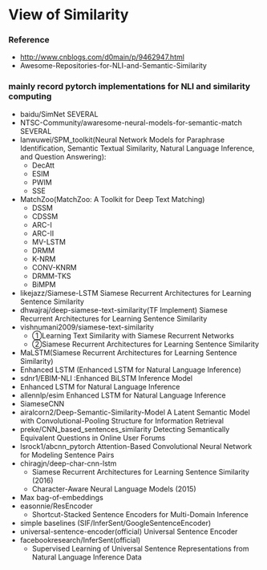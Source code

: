 # View of Similarity
### Reference
+ http://www.cnblogs.com/d0main/p/9462947.html
+ Awesome-Repositories-for-NLI-and-Semantic-Similarity

### mainly record pytorch implementations for NLI and similarity computing
+ baidu/SimNet	SEVERAL
+ NTSC-Community/awaresome-neural-models-for-semantic-match	SEVERAL
+ lanwuwei/SPM_toolkit(Neural Network Models for Paraphrase Identification, Semantic Textual Similarity, Natural Language Inference, and Question Answering):
	+ DecAtt
	+ ESIM
	+ PWIM
	+ SSE
+ MatchZoo(MatchZoo: A Toolkit for Deep Text Matching)
	+ DSSM
	+ CDSSM
	+ ARC-I
	+ ARC-II
	+ MV-LSTM
	+ DRMM
	+ K-NRM
	+ CONV-KNRM
	+ DRMM-TKS
	+ BiMPM
+ likejazz/Siamese-LSTM	Siamese Recurrent Architectures for Learning Sentence Similarity
+ dhwajraj/deep-siamese-text-similarity(TF Implement)	Siamese Recurrent Architectures for Learning Sentence Similarity
+ vishnumani2009/siamese-text-similarity
	+ ①Learning Text Similarity with Siamese Recurrent Networks
	+ ②Siamese Recurrent Architectures for Learning Sentence Similarity
+ MaLSTM(Siamese Recurrent Architectures for Learning Sentence Similarity)
+ Enhanced LSTM	(Enhanced LSTM for Natural Language Inference)
+ sdnr1/EBIM-NLI :Enhanced BiLSTM Inference Model	
+ Enhanced LSTM for Natural Language Inference
+ allennlp/esim	Enhanced LSTM for Natural Language Inference
+ SiameseCNN	
+ airalcorn2/Deep-Semantic-Similarity-Model	A Latent Semantic Model with Convolutional-Pooling Structure for Information Retrieval
+ preke/CNN_based_sentences_similarity	Detecting Semantically Equivalent Questions in Online User Forums
+ lsrock1/abcnn_pytorch	Attention-Based Convolutional Neural Network for Modeling Sentence Pairs
+ chiragjn/deep-char-cnn-lstm
	+ Siamese Recurrent Architectures for Learning Sentence Similarity (2016)
	+ Character-Aware Neural Language Models (2015)
+ Max bag-of-embeddings	
+ easonnie/ResEncoder	
	+ Shortcut-Stacked Sentence Encoders for Multi-Domain Inference
+ simple baselines (SIF/InferSent/GoogleSentenceEncoder)
+ universal-sentence-encoder(official)	Universal Sentence Encoder
+ facebookresearch/InferSent(official)	
	+ Supervised Learning of Universal Sentence Representations from Natural Language Inference Data
